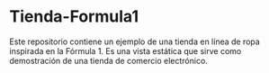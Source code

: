# Tienda-Formula1
Este repositorio contiene un ejemplo de una tienda en línea de ropa inspirada en la Fórmula 1. Es una vista estática que sirve como demostración de una tienda de comercio electrónico.
